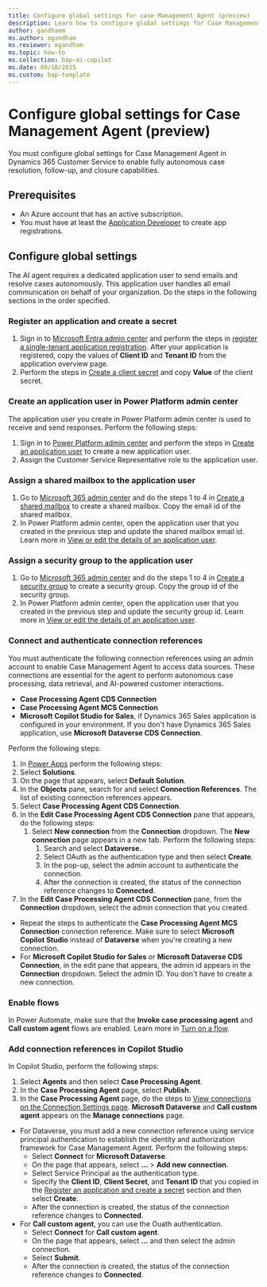 ```yaml
---
title: Configure global settings for case Management Agent (preview)
description: Learn how to configure global settings for Case Management Agent in Dynamics 365 Customer Service to enable fully autonomous case resolution, follow-up, and closure capabilities.
author: gandhamm
ms.author: mgandham
ms.reviewer: mgandham
ms.topic: how-to 
ms.collection: bap-ai-copilot 
ms.date: 09/18/2025
ms.custom: bap-template
---
```


# Configure global settings for Case Management Agent (preview)

You must configure global settings for Case Management Agent in Dynamics 365 Customer Service to enable fully autonomous case resolution, follow-up, and closure capabilities.

## Prerequisites

- An Azure account that has an active subscription.
- You must have at least the [Application Developer](/entra/identity/role-based-access-control/permissions-reference#application-developer) to create app registrations.

## Configure global settings

The AI agent requires a dedicated application user to send emails and resolve cases autonomously. This application user handles all email communication on behalf of your organization. Do the steps in the following sections in the order specified.

### Register an application and create a secret 

1. Sign in to [Microsoft Entra admin center](https://entra.microsoft.com) and perform the steps in [register a single-tenant application registration](/entra/identity-platform/quickstart-register-app#register-an-application). After your application is registered, copy the values of **Client ID** and **Tenant ID** from the application overview page.
1. Perform the steps in [Create a client secret](/entra/identity-platform/how-to-add-credentials?tabs=client-secret#add-a-credential-to-your-application) and copy **Value** of the client secret.

### Create an application user in Power Platform admin center

The application user you create in Power Platform admin center is used to receive and send responses. Perform the following steps:

1. Sign in to [Power Platform admin center](https://admin.powerplatform.microsoft.com) and perform the steps in [Create an application user](/power-platform/admin/manage-application-users?tabs=new#create-an-application-user) to create a new application user. 
1. Assign the Customer Service Representative role to the application user.

### Assign a shared mailbox to the application user

1. Go to [Microsoft 365 admin center](https://admin.cloud.microsoft/) and do the steps 1 to 4 in [Create a shared mailbox](/microsoft-365/admin/email/create-a-shared-mailbox#create-a-shared-mailbox-and-add-members) to create a shared mailbox. Copy the email id of the shared mailbox.
1. In Power Platform admin center, open the application user that you created in the previous step and update the shared mailbox email id. Learn more in [View or edit the details of an application user](/power-platform/admin/manage-application-users?tabs=new#view-or-edit-the-details-of-an-application-user).

### Assign a security group to the application user

1. Go to [Microsoft 365 admin center](https://admin.cloud.microsoft/) and do the steps 1 to 4 in [Create a security group](/microsoft-365/admin/create-groups/create-a-security-group) to create a security group. Copy the group id of the security group.
1. In Power Platform admin center, open the application user that you created in the previous step and update the security group id. Learn more in [View or edit the details of an application user](/power-platform/admin/manage-application-users?tabs=new#view-or-edit-the-details-of-an-application-user).

### Connect and authenticate connection references

You must authenticate the following connection references using an admin account to enable Case Management Agent to access data sources. These connections are essential for the agent to perform autonomous case processing, data retrieval, and AI-powered customer interactions. 

- **Case Processing Agent CDS Connection**
- **Case Processing Agent MCS Connection**
- **Microsoft Copilot Studio for Sales**, if Dynamics 365 Sales application is configured in your environment. If you don't have Dynamics 365 Sales application, use **Microsoft Dataverse CDS Connection**.

Perform the following steps:

1. In [Power Apps](https://make.powerapps.com/) perform the following steps:
1. Select **Solutions**.
1. On the page that appears, select **Default Solution**.
1. In the **Objects** pane, search for and select **Connection References**. The list of existing connection references appears.
1. Select **Case Processing Agent CDS Connection**.
1. In the **Edit Case Processing Agent CDS Connection** pane that appears, do the following steps:
    1. Select **New connection** from the **Connection** dropdown. The **New connection** page appears in a new tab. Perform the following steps:
       1. Search and select **Dataverse**.
       1. Select OAuth as the authentication type and then select **Create**.
       1. In the pop-up, select the admin account to authenticate the connection.
       1. After the connection is created, the status of the connection reference changes to **Connected**.
1. In the **Edit Case Processing Agent CDS Connection** pane, from the **Connection** dropdown, select the admin connection that you created.

- Repeat the steps to authenticate the **Case Processing Agent MCS Connection** connection reference. Make sure to select **Microsoft Copilot Studio** instead of **Dataverse** when you're creating a new connection.
- For **Microsoft Copilot Studio for Sales** or **Microsoft Dataverse CDS Connection**, in the edit pane that appears, the admin id appears in the **Connection** dropdown. Select the admin ID. You don't have to create a new connection.

### Enable flows

In Power Automate, make sure that the **Invoke case processing agent** and **Call custom agent** flows are enabled. Learn more in [Turn on a flow](/power-automate/disable-flow#turn-on-a-flow).

### Add connection references in Copilot Studio

In Copilot Studio, perform the following steps:

 1. Select **Agents** and then select **Case Processing Agent**.
 1. In the **Case Processing Agent** page, select **Publish**.
 1. In the **Case Processing Agent** page, do the steps to [View connections on the Connection Settings page](/microsoft-copilot-studio/authoring-connections#view-connections-on-the-connection-settings-page). **Microsoft Dataverse** and **Call custom agent** appears on the **Manage connections** page.

   - For Dataverse, you must add a new connection reference using service principal authentication to establish the identity and authorization framework for Case Management Agent. Perform the following steps:
      - Select **Connect** for **Microsoft Dataverse**.
      -  On the page that appears, select **...** > **Add new connection**.
      - Select Service Principal as the authentication type.
      - Specify the **Client ID**, **Client Secret**, and **Tenant ID** that you copied in the [Register an application and create a secret](#register-an-application-and-create-a-secret) section and then select **Create**.
      - After the connection is created, the status of the connection reference changes to **Connected**.
   - For **Call custom agent**, you can use the Ouath authentication.
      - Select **Connect** for **Call custom agent**.
      - On the page that appears, select **...** and then select the admin connection.
      - Select **Submit**.
      - After the connection is created, the status of the connection reference changes to **Connected**.
